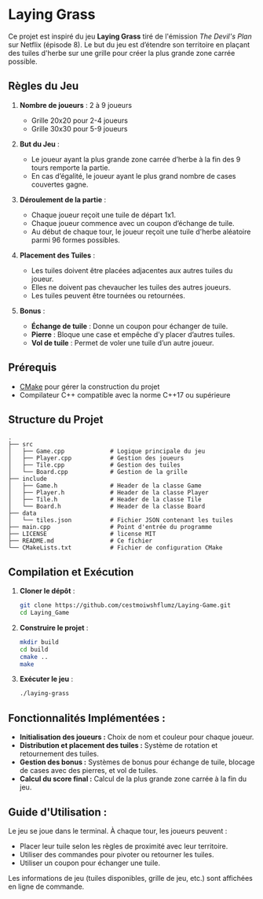 # Laying Grass

Ce projet est inspiré du jeu **Laying Grass** tiré de l'émission *The Devil's Plan* sur Netflix (épisode 8). Le but du jeu est d’étendre son territoire en plaçant des tuiles d'herbe sur une grille pour créer la plus grande zone carrée possible.

## Règles du Jeu

1. **Nombre de joueurs** : 2 à 9 joueurs
    - Grille 20x20 pour 2-4 joueurs
    - Grille 30x30 pour 5-9 joueurs

2. **But du Jeu** :
    - Le joueur ayant la plus grande zone carrée d’herbe à la fin des 9 tours remporte la partie.
    - En cas d’égalité, le joueur ayant le plus grand nombre de cases couvertes gagne.

3. **Déroulement de la partie** :
    - Chaque joueur reçoit une tuile de départ 1x1.
    - Chaque joueur commence avec un coupon d’échange de tuile.
    - Au début de chaque tour, le joueur reçoit une tuile d'herbe aléatoire parmi 96 formes possibles.

4. **Placement des Tuiles** :
    - Les tuiles doivent être placées adjacentes aux autres tuiles du joueur.
    - Elles ne doivent pas chevaucher les tuiles des autres joueurs.
    - Les tuiles peuvent être tournées ou retournées.

5. **Bonus** :
    - **Échange de tuile** : Donne un coupon pour échanger de tuile.
    - **Pierre** : Bloque une case et empêche d’y placer d’autres tuiles.
    - **Vol de tuile** : Permet de voler une tuile d’un autre joueur.

## Prérequis

- [CMake](https://cmake.org/) pour gérer la construction du projet
- Compilateur C++ compatible avec la norme C++17 ou supérieure

## Structure du Projet
```plaintext
.
├── src
│   ├── Game.cpp             # Logique principale du jeu
│   ├── Player.cpp           # Gestion des joueurs
│   ├── Tile.cpp             # Gestion des tuiles
│   └── Board.cpp            # Gestion de la grille
├── include
│   ├── Game.h               # Header de la classe Game
│   ├── Player.h             # Header de la classe Player
│   ├── Tile.h               # Header de la classe Tile
│   └── Board.h              # Header de la classe Board
├── data
│   └── tiles.json           # Fichier JSON contenant les tuiles
├── main.cpp                 # Point d'entrée du programme
├── LICENSE                  # license MIT
├── README.md                # Ce fichier
└── CMakeLists.txt           # Fichier de configuration CMake
```

## Compilation et Exécution

1. **Cloner le dépôt** :
   ```bash
   git clone https://github.com/cestmoiwshflumz/Laying-Game.git
   cd Laying_Game
    ```
2. **Construire le projet** :

    ```bash
    mkdir build
    cd build
    cmake ..
    make
    ```

3.  **Exécuter le jeu** :

    ```bash
    ./laying-grass
    ```

## Fonctionnalités Implémentées :
- **Initialisation des joueurs :** Choix de nom et couleur pour chaque joueur.
- **Distribution et placement des tuiles :** Système de rotation et retournement des tuiles.
- **Gestion des bonus :** Systèmes de bonus pour échange de tuile, blocage de cases avec des pierres, et vol de tuiles.
- **Calcul du score final :** Calcul de la plus grande zone carrée à la fin du jeu.

## Guide d'Utilisation :
Le jeu se joue dans le terminal. À chaque tour, les joueurs peuvent :
- Placer leur tuile selon les règles de proximité avec leur territoire.
- Utiliser des commandes pour pivoter ou retourner les tuiles.
- Utiliser un coupon pour échanger une tuile.

Les informations de jeu (tuiles disponibles, grille de jeu, etc.) sont affichées en ligne de commande.

